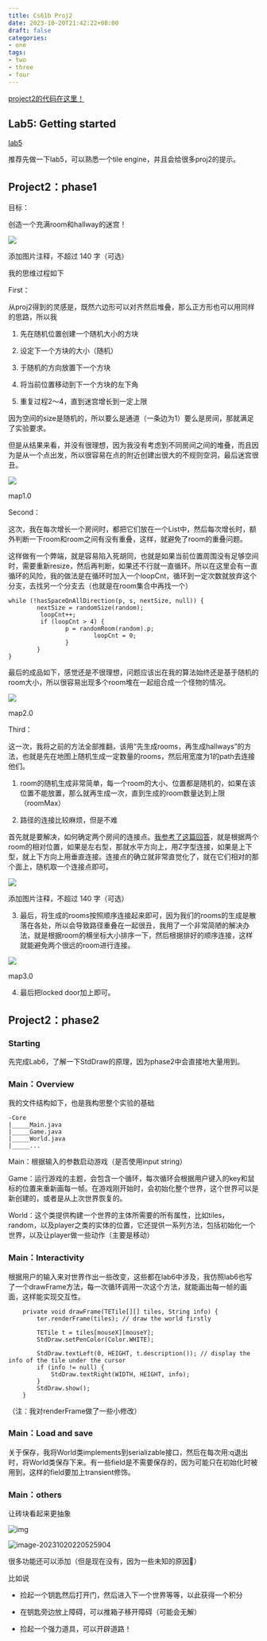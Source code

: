 ```yaml
---
title: Cs61b Proj2
date: 2023-10-20T21:42:22+08:00
draft: false
categories:
- one
tags:
- two
- three
- four
---
```


[project2的代码在这里！](https://github.com/whxhlgy/cs61b-sp18/tree/main/proj2/byog)

## Lab5: Getting started

[lab5](https://github.com/whxhlgy/cs61b-sp18/tree/main/proj2/byog/lab5)

推荐先做一下lab5，可以熟悉一个tile engine，并且会给很多proj2的提示。

## Project2：phase1

目标：

创造一个充满room和hallway的迷宫！

![](https://pic1.zhimg.com/80/v2-7bdfa899de8a07cefad7037a88b85f69_1440w.png?source=d16d100b)

添加图片注释，不超过 140 字（可选）

我的思维过程如下

First：

从proj2得到的灵感是，既然六边形可以对齐然后堆叠，那么正方形也可以用同样的思路，所以我

1. 先在随机位置创建一个随机大小的方块
  
2. 设定下一个方块的大小（随机）
  
3. 于随机的方向放置下一个方块
  
4. 将当前位置移动到下一个方块的左下角
  
5. 重复过程2～4，直到迷宫增长到一定上限
  

因为空间的size是随机的，所以要么是通道（一条边为1）要么是房间，那就满足了实验要求。

但是从结果来看，并没有很理想，因为我没有考虑到不同房间之间的堆叠，而且因为是从一个点出发，所以很容易在点的附近创建出很大的不规则空洞，最后迷宫很丑。

![](https://pic1.zhimg.com/80/v2-fc1f6c329a8c1504df5be1768d8383b0_1440w.png?source=d16d100b)

map1.0

Second：

这次，我在每次增长一个房间时，都把它们放在一个List<Room>中，然后每次增长时，额外判断一下room和room之间有没有重叠，这样，就避免了room的重叠问题。

这样做有一个弊端，就是容易陷入死胡同，也就是如果当前位置周围没有足够空间时，需要重新resize，然后再判断，如果还不行就一直循环。所以在这里会有一直循环的风险，我的做法是在循环时加入一个loopCnt，循环到一定次数就放弃这个分支，去找另一个分支去（也就是在room集合中再找一个）

```
while (!hasSpaceOnAllDirection(p, s, nextSize, null)) {
		nextSize = randomSize(random);
         loopCnt++;
         if (loopCnt > 4) {
	            p = randomRoom(random).p;
			            loopCnt = 0;
                }
        }
}
```


最后的成品如下，感觉还是不很理想，问题应该出在我的算法始终还是基于随机的room大小，所以很容易出现多个room堆在一起组合成一个怪物的情况。

![](https://pica.zhimg.com/80/v2-2f0f47c44b041c575beb6b81ebcbbc63_1440w.png?source=d16d100b)

map2.0

Third：

这一次，我将之前的方法全部推翻，该用“先生成rooms，再生成hallways”的方法，也就是先在地图上随机生成一定数量的rooms，然后用宽度为1的path去连接他们。

1. room的随机生成非常简单，每一个room的大小、位置都是随机的，如果在该位置不能放置，那么就再生成一次，直到生成的room数量达到上限（roomMax）
  
2. 路径的连接比较麻烦，但是不难
  

首先就是要解决，如何确定两个房间的连接点。[我参考了这篇回答](https://gamedev.stackexchange.com/questions/50570/creating-and-connecting-rooms-for-a-roguelike)，就是根据两个room的相对位置，如果是左右型，那就水平方向上，用Z字型连接，如果是上下型，就上下方向上用垂直连接。连接点的确立就非常直觉化了，就在它们相对的那个面上，随机取一个连接点即可。

![](https://pica.zhimg.com/80/v2-d5203c3b4d25dd435241cbd6513e0b5a_1440w.png?source=d16d100b)

添加图片注释，不超过 140 字（可选）

3. 最后，将生成的rooms按照顺序连接起来即可，因为我们的rooms的生成是散落在各处，所以会导致路径重叠在一起很丑，我用了一个非常简陋的解决办法，就是根据room的横坐标大小排序一下，然后根据排好的顺序连接，这样就能避免两个很远的room进行连接。

![](https://picx.zhimg.com/80/v2-717ba4cb945a477397a43f7dc47baed3_1440w.png?source=d16d100b)

map3.0

4. 最后把locked door加上即可。

  

## Project2：phase2

### Starting

先完成Lab6，了解一下StdDraw的原理，因为phase2中会直接地大量用到。

### Main：Overview

我的文件结构如下，也是我构思整个实验的基础

```
-Core
|_____Main.java
|_____Game.java
|_____World.java
|_____...
```

Main：根据输入的参数启动游戏（是否使用input string）

Game：运行游戏的主题，会包含一个循环，每次循环会根据用户键入的key和鼠标的位置来重新画每一帧。在游戏刚开始时，会初始化整个世界，这个世界可以是新创建的，或者是从上次世界恢复的。

World：这个类提供构建一个世界的主体所需要的所有属性，比如tiles，random，以及player之类的实体的位置，它还提供一系列方法，包括初始化一个世界，以及让player做一些动作（主要是移动）

### Main：Interactivity

根据用户的输入来对世界作出一些改变，这些都在lab6中涉及，我仿照lab6也写了一个drawFrame方法，每一次循环调用一次这个方法，就能画出每一帧的画面，这样能实现交互性。

```
    private void drawFrame(TETile[][] tiles, String info) {
        ter.renderFrame(tiles); // draw the world firstly

        TETile t = tiles[mouseX][mouseY];
        StdDraw.setPenColor(Color.WHITE);

        StdDraw.textLeft(0, HEIGHT, t.description()); // display the info of the tile under the cursor
        if (info != null) {
            StdDraw.textRight(WIDTH, HEIGHT, info);
        }
        StdDraw.show();
    }
```

（注：我对renderFrame做了一些小修改）

### Main：Load and save

关于保存，我将World类implements到serializable接口，然后在每次用:q退出时，将World类保存下来。有一些field是不需要保存的，因为可能只在初始化时被用到，这样的field要加上transient修饰。

### Main：others

让砖块看起来更抽象

![img](https://picx.zhimg.com/80/v2-35df4c6e3f82385fdc6c382fc8154349_1440w.png?source=d16d100b)



![image-20231020220525904](/Users/zhongjunjie/Documents/project/my_hugo_site/content/posts/image-20231020220525904.png)

很多功能还可以添加（但是现在没有，因为一些未知的原因🥺）

比如说

- 捡起一个钥匙然后打开门，然后进入下一个世界等等，以此获得一个积分
  
- 在钥匙旁边放上障碍，可以推箱子移开障碍（可能会无解）
  
- 捡起一个强力道具，可以开辟道路！
